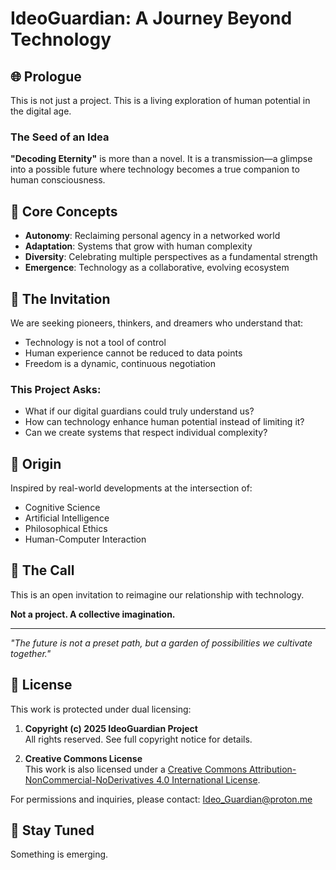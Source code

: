 # IdeoGuardian: A Journey Beyond Technology

## 🌐 Prologue

This is not just a project. 
This is a living exploration of human potential in the digital age.

### The Seed of an Idea

**"Decoding Eternity"** is more than a novel. It is a transmission—a glimpse into a possible future where technology becomes a true companion to human consciousness.

## 🔮 Core Concepts

- **Autonomy**: Reclaiming personal agency in a networked world
- **Adaptation**: Systems that grow with human complexity
- **Diversity**: Celebrating multiple perspectives as a fundamental strength
- **Emergence**: Technology as a collaborative, evolving ecosystem

## 🚀 The Invitation

We are seeking pioneers, thinkers, and dreamers who understand that:
- Technology is not a tool of control
- Human experience cannot be reduced to data points
- Freedom is a dynamic, continuous negotiation

### This Project Asks:
- What if our digital guardians could truly understand us?
- How can technology enhance human potential instead of limiting it?
- Can we create systems that respect individual complexity?

## 🌱 Origin

Inspired by real-world developments at the intersection of:
- Cognitive Science
- Artificial Intelligence
- Philosophical Ethics
- Human-Computer Interaction

## 🤝 The Call

This is an open invitation to reimagine our relationship with technology.

**Not a project. 
A collective imagination.**

---

*"The future is not a preset path, but a garden of possibilities we cultivate together."*

## 📄 License

This work is protected under dual licensing:

1. **Copyright (c) 2025 IdeoGuardian Project**  
   All rights reserved. See full copyright notice for details.

2. **Creative Commons License**  
   This work is also licensed under a [Creative Commons Attribution-NonCommercial-NoDerivatives 4.0 International License](http://creativecommons.org/licenses/by-nc-nd/4.0/).

For permissions and inquiries, please contact: Ideo_Guardian@proton.me

## 📢 Stay Tuned

Something is emerging.
